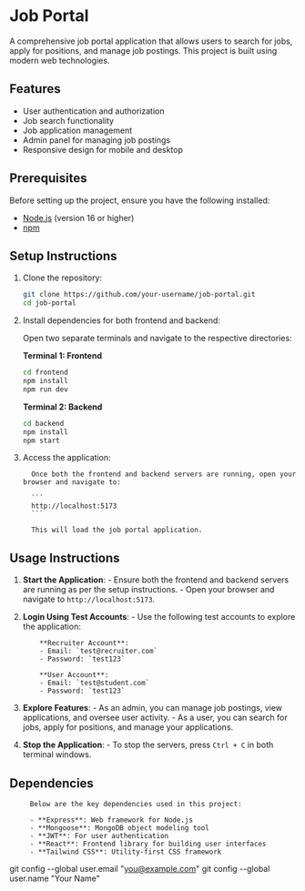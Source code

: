 # Job Portal

A comprehensive job portal application that allows users to search for jobs, apply for positions, and manage job postings. This project is built using modern web technologies.

## Features
- User authentication and authorization
- Job search functionality
- Job application management
- Admin panel for managing job postings
- Responsive design for mobile and desktop

## Prerequisites
Before setting up the project, ensure you have the following installed:
- [Node.js](https://nodejs.org/) (version 16 or higher)
- [npm](https://www.npmjs.com/)


## Setup Instructions
1. Clone the repository:
   ```bash
   git clone https://github.com/your-username/job-portal.git
   cd job-portal
   

2. Install dependencies for both frontend and backend:

      Open two separate terminals and navigate to the respective directories:

      **Terminal 1: Frontend**
      ```bash
      cd frontend
      npm install
      npm run dev
      ```

      **Terminal 2: Backend**
      ```bash
      cd backend
      npm install
      npm start
      ```

3. Access the application:

         Once both the frontend and backend servers are running, open your browser and navigate to:

         ```
         http://localhost:5173
         ```

         This will load the job portal application.

## Usage Instructions

   1. **Start the Application**:
            - Ensure both the frontend and backend servers are running as per the setup instructions.
            - Open your browser and navigate to `http://localhost:5173`.

   2. **Login Using Test Accounts**:
            - Use the following test accounts to explore the application:

              **Recruiter Account**:
              - Email: `test@recruiter.com`
              - Password: `test123`

              **User Account**:
              - Email: `test@student.com`
              - Password: `test123`

   3. **Explore Features**:
            - As an admin, you can manage job postings, view applications, and oversee user activity.
            - As a user, you can search for jobs, apply for positions, and manage your applications.

   4. **Stop the Application**:
            - To stop the servers, press `Ctrl + C` in both terminal windows.


         

## Dependencies
         Below are the key dependencies used in this project:

         - **Express**: Web framework for Node.js
         - **Mongoose**: MongoDB object modeling tool
         - **JWT**: For user authentication
         - **React**: Frontend library for building user interfaces
         - **Tailwind CSS**: Utility-first CSS framework


         
  git config --global user.email "you@example.com"
  git config --global user.name "Your Name"
